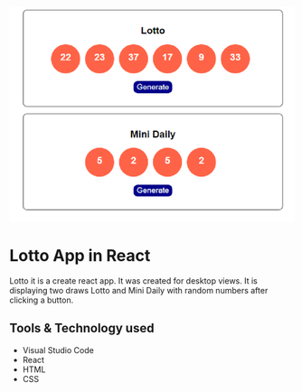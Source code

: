 ![Lotto](src/img/github-main.png)
# Lotto App in React

Lotto it is a create react app. It was created for desktop views. It is displaying two draws Lotto and Mini Daily with
random numbers after clicking a button.

## Tools & Technology used

- Visual Studio Code
- React
- HTML
- CSS
